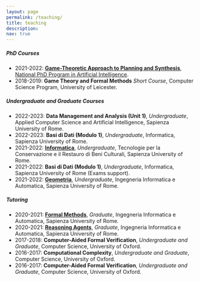 ```yaml
---
layout: page
permalink: /teaching/
title: teaching
description:
nav: true
---
```


##### PhD Courses

<ul>
  <li>
    2021-2022: <a href="https://whitemech.github.io/courses" target=""><b>Game-Theoretic Approach to Planning and Synthesis</b></a>, <a href="https://www.phd-ai.it/" target="">National PhD Program in Artificial Intelligence</a>.
  </li>
  <li>
    2018-2019: <b>Game Theory and Formal Methods</b> <em>Short Course</em>, Computer Science Program, University of Leicester.
  </li>
</ul>

##### Undergraduate and Graduate Courses

<ul>
  <li>
    2022-2023: <b>Data Management and Analysis (Unit 1)</b>, <em>Undergraduate</em>, Applied Computer Science and Artificial Intelligence, Sapienza University of Rome.
  </li>
   <li>
    2022-2023: <b>Basi di Dati (Modulo 1)</b>, <em>Undergraduate</em>, Informatica, Sapienza University of Rome.
  </li> 
  <li>
    2021-2022: <a href="https://elearning.uniroma1.it/course/view.php?id=14816" target=""><b>Informatica</b></a>, <em>Undergraduate</em>, Tecnologie per la Conservazione e il Restauro di Beni Culturali, Sapienza University of Rome.
  </li>
  <li>
    2021-2022: <b>Basi di Dati (Modulo 1)</b>, <em>Undergraduate</em>, Informatica, Sapienza University of Rome (Exams support).
  </li>
  <li>
    2021-2022: <a href="https://elearning.uniroma1.it/course/view.php?id=14072" target="_blank"><b>Geometria</b></a>, <em>Undergraduate</em>, Ingegneria Informatica e Automatica, Sapienza University of Rome.
  </li>
</ul>

##### Tutoring

<ul>
  <li>
    2020-2021: <a href="https://sites.google.com/diag.uniroma1.it/fm-degiacomo-2020-2021" target="_blank"><b>Formal Methods</b></a>, <em>Graduate</em>, Ingegneria Informatica e Automatica, Sapienza University of Rome.
  </li>
  <li>
    2020-2021: <a href="https://sites.google.com/diag.uniroma1.it/reasoning-agents2021-degiacomo/" target="_blank"><b>Reasoning Agents</b></a>, <em>Graduate</em>, Ingegneria Informatica e Automatica, Sapienza University of Rome.
  </li>
  <li>
    2017-2018: <b>Computer-Aided Formal Verification</b>, <em>Undergraduate and Graduate</em>, Computer Science, University of Oxford.
  </li>
  <li>
    2016-2017: <b>Computational Complexity</b>, <em>Undergraduate and Graduate</em>, Computer Science, University of Oxford.
  </li>
  <li>
    2016-2017: <b>Computer-Aided Formal Verification</b>, <em>Undergraduate and Graduate</em>, Computer Science, University of Oxford.
  </li>
</ul>
